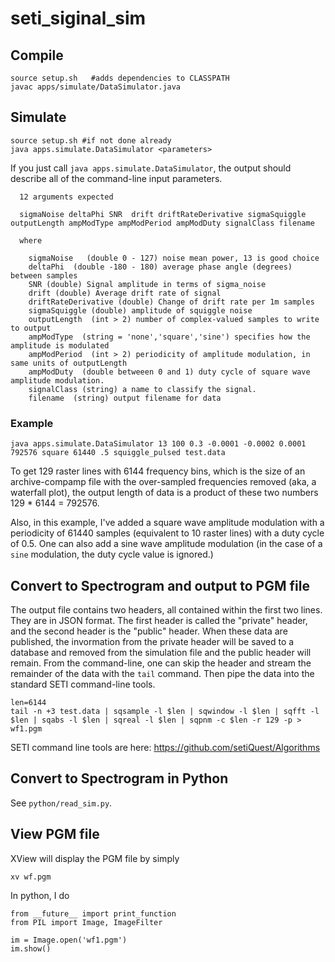 # seti_siginal_sim

## Compile

```
source setup.sh   #adds dependencies to CLASSPATH
javac apps/simulate/DataSimulator.java
```

## Simulate

```
source setup.sh #if not done already
java apps.simulate.DataSimulator <parameters>
```

If you just call `java apps.simulate.DataSimulator`, the output should describe all of the
command-line input parameters.

```
  12 arguments expected

  sigmaNoise deltaPhi SNR  drift driftRateDerivative sigmaSquiggle outputLength ampModType ampModPeriod ampModDuty signalClass filename

  where

    sigmaNoise   (double 0 - 127) noise mean power, 13 is good choice
    deltaPhi  (double -180 - 180) average phase angle (degrees) between samples
    SNR (double) Signal amplitude in terms of sigma_noise
    drift (double) Average drift rate of signal
    driftRateDerivative (double) Change of drift rate per 1m samples
    sigmaSquiggle (double) amplitude of squiggle noise
    outputLength  (int > 2) number of complex-valued samples to write to output
    ampModType  (string = 'none','square','sine') specifies how the amplitude is modulated
    ampModPeriod  (int > 2) periodicity of amplitude modulation, in same units of outputLength
    ampModDuty  (double betweeen 0 and 1) duty cycle of square wave amplitude modulation.
    signalClass (string) a name to classify the signal.
    filename  (string) output filename for data
```

### Example

```
java apps.simulate.DataSimulator 13 100 0.3 -0.0001 -0.0002 0.0001 792576 square 61440 .5 squiggle_pulsed test.data
```

To get 129 raster lines with 6144 frequency bins, which is the size of an archive-compamp file with the
over-sampled frequencies removed (aka, a waterfall plot), the output length of data is a product of these two numbers
129 * 6144 = 792576.

Also, in this example, I've added a square wave amplitude modulation with a periodicity of 61440
samples (equivalent to 10 raster lines) with a duty cycle of 0.5.  One can also add a sine wave
amplitude modulation (in the case of a `sine` modulation, the duty cycle value is ignored.)

## Convert to Spectrogram and output to PGM file

The output file contains two headers, all contained within the first two lines. They are in JSON format. The
first header is called the "private" header, and the second header is the "public" header. When these data
are published, the invormation from the private header will be saved to a database and removed from the simulation
file and the public header will remain. 
From the command-line, one can skip the header and stream the remainder of the data with 
the `tail` command. Then pipe the data into the standard SETI command-line tools.

```
len=6144  
tail -n +3 test.data | sqsample -l $len | sqwindow -l $len | sqfft -l $len | sqabs -l $len | sqreal -l $len | sqpnm -c $len -r 129 -p > wf1.pgm
```

SETI command line tools are here: https://github.com/setiQuest/Algorithms


## Convert to Spectrogram in Python

See `python/read_sim.py`. 



## View PGM file

XView will display the PGM file by simply

```
xv wf.pgm
```

In python, I do

```
from __future__ import print_function
from PIL import Image, ImageFilter
 
im = Image.open('wf1.pgm')
im.show()
```
